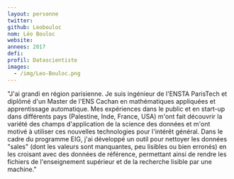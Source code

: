 ```yaml
---
layout: personne
twitter: 
github: Leobouloc
nom: Léo Bouloc
website:
annees: 2017
defi: 
profil: Datascientiste
images:
  - /img/Leo-Bouloc.png
---
```


"J'ai grandi en région parisienne. Je suis ingénieur de l'ENSTA
ParisTech et diplômé d'un Master de l'ENS Cachan en mathématiques
appliquées et apprentissage automatique. Mes expériences dans le
public et en start-up dans différents pays (Palestine, Inde, France,
USA) m'ont fait découvrir la variété des champs d'application de la
science des données et m'ont motivé à utiliser ces nouvelles
technologies pour l'intérêt général.  Dans le cadre du programme EIG,
j'ai développé un outil pour nettoyer les données "sales" (dont les
valeurs sont manquantes, peu lisibles ou bien erronés) en les croisant
avec des données de référence, permettant ainsi de rendre les fichiers
de l'enseignement supérieur et de la recherche lisible par une
machine."
